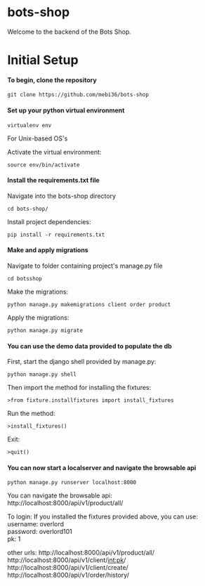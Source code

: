 # bots-shop
Welcome to the backend of the Bots Shop.

# Initial Setup


#### To begin, clone the repository

```
git clone https://github.com/mebi36/bots-shop
```


#### Set up your python virtual environment
```
virtualenv env
```
For Unix-based OS's

Activate the virtual environment:
```
source env/bin/activate
```

#### Install the requirements.txt file
Navigate into the bots-shop directory
```
cd bots-shop/
```

Install project dependencies:
```
pip install -r requirements.txt
```
#### Make and apply migrations 
Navigate to folder containing project's manage.py file
```
cd botsshop
```
Make the migrations:
```
python manage.py makemigrations client order product
```
Apply the migrations:
```
python manage.py migrate
```

#### You can use the demo data provided to populate the db
First, start the django shell provided by manage.py:
```
python manage.py shell
```
Then import the method for installing the fixtures:

```
>from fixture.installfixtures import install_fixtures
```
Run the method:
```
>install_fixtures()
```
Exit:
```
>quit()
```

#### You can now start a localserver and navigate the browsable api
```
python manage.py runserver localhost:8000
```

You can navigate the browsable api: http://localhost:8000/api/v1/product/all/

To login:
    If you installed the fixtures provided above, you can use: <br />
        username: overlord  <br />
        password: overlord101  <br />
        pk: 1 <br />

other urls:
http://localhost:8000/api/v1/product/all/  <br />
http://localhost:8000/api/v1/client/<int:pk>/  <br />
http://localhost:8000/api/v1/client/create/  <br />
http://localhost:8000/api/v1/order/history/  <br />

